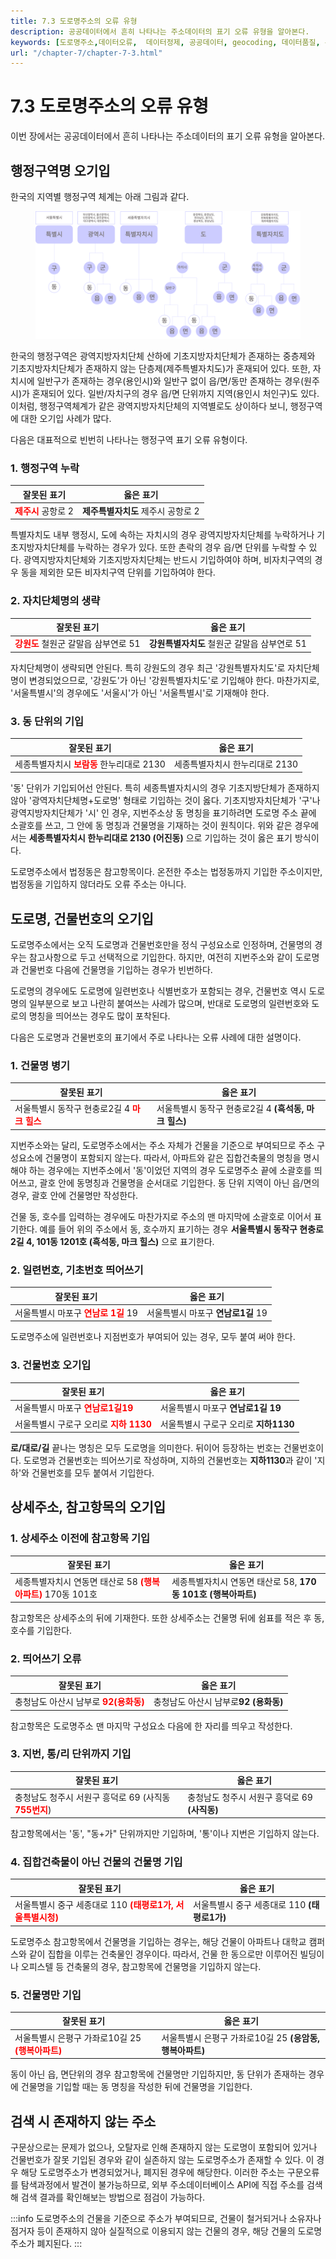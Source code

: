 ```yaml
---
title: 7.3 도로명주소의 오류 유형
description: 공공데이터에서 흔히 나타나는 주소데이터의 표기 오류 유형을 알아본다. 
keywords: [도로명주소,데이터오류,  데이터정제, 공공데이터, geocoding, 데이터품질, 주소오류]
url: "/chapter-7/chapter-7-3.html"
---
```

# 7.3 도로명주소의 오류 유형

이번 장에서는 공공데이터에서 흔히 나타나는 주소데이터의 표기 오류 유형을 알아본다. 

## 행정구역명 오기입

한국의 지역별 행정구역 체계는 아래 그림과 같다. 

<figure class="flex flex-col items-center justify-center">
    <img src="../img/4-3-localmap.png" title="click console">
</figure>

한국의 행정구역은 광역지방자치단체 산하에 기초지방자치단체가 존재하는 중층제와 기초지방자치단체가 존재하지 않는 단층제(제주특별자치도)가 혼재되어 있다. 또한, 자치시에 일반구가 존재하는 경우(용인시)와 일반구 없이 읍/면/동만 존재하는 경우(원주시)가 혼재되어 있다. 일반/자치구의 경우 읍/면 단위까지 지역(용인시 처인구)도 있다. 이처럼, 행정구역체계가 같은 광역지방자치단체의 지역별로도 상이하다 보니, 행정구역에 대한 오기입 사례가 많다. 

다음은 대표적으로 빈번히 나타나는 행정구역 표기 오류 유형이다.

### 1. 행정구역 누락

|잘못된 표기|옳은 표기|
|----------|--------|
|<span style="color:red; font-weight:bold;">제주시</span> 공항로 2| **제주특별자치도** 제주시 공항로 2|


특별자치도 내부 행정시, 도에 속하는 자치시의 경우 광역지방자치단체를 누락하거나 기초지방자치단체를 누락하는 경우가 있다. 또한 촌락의 경우 읍/면 단위를 누락할 수 있다. 광역지방자치단체와 기초지방자치단체는 반드시 기입하여야 하며, 비자치구역의 경우 동을 제외한 모든 비자치구역 단위를 기입하여야 한다.


### 2. 자치단체명의 생략

|잘못된 표기|옳은 표기|
|----------|--------|
|<span style="color:red; font-weight:bold;">강원도</span> 철원군 갈말읍 삼부연로 51| **강원특별자치도** 철원군 갈말읍 삼부연로 51|


자치단체명이 생략되면 안된다. 특히 강원도의 경우 최근 '강원특별자치도'로 자치단체명이 변경되었으므로, '강원도'가 아닌 '강원특별자치도'로 기입해야 한다. 마찬가지로, '서울특별시'의 경우에도 '서울시'가 아닌 '서울특별시'로 기재해야 한다.


### 3. 동 단위의 기입

|잘못된 표기|옳은 표기|
|----------|--------|
|세종특별자치시 <span style="color:red; font-weight:bold;">보람동</span> 한누리대로 2130|세종특별자치시 한누리대로 2130|

'동' 단위가 기입되어선 안된다. 특히 세종특별자치시의 경우 기초지방단체가 존재하지 않아 '광역자치단체명+도로명' 형태로 기입하는 것이 옳다. 기초지방자치단체가 '구'나 광역지방자치단체가 '시' 인 경우, 지번주소상 동 명칭을 표기하려면 도로명 주소 끝에 소괄호를 쓰고, 그 안에 동 명칭과 건물명을 기재하는 것이 원칙이다. 위와 같은 경우에서는 **세종특별자치시 한누리대로 2130 (어진동)** 으로 기입하는 것이 옳은 표기 방식이다.

도로명주소에서 법정동은 참고항목이다. 온전한 주소는 법정동까지 기입한 주소이지만, 법정동을 기입하지 않더라도 오류 주소는 아니다.

## 도로명, 건물번호의 오기입

도로명주소에서는 오직 도로명과 건물번호만을 정식 구성요소로 인정하며, 건물명의 경우는 참고사항으로 두고 선택적으로 기입한다. 하지만, 여전히 지번주소와 같이 도로명과 건물번호 다음에 건물명을 기입하는 경우가 빈번하다.

도로명의 경우에도 도로명에 일련번호나 식별번호가 포함되는 경우, 건물번호 역시 도로명의 일부분으로 보고 나란히 붙여쓰는 사례가 많으며, 반대로 도로명의 일련번호와 도로의 명칭을 띄어쓰는 경우도 많이 포착된다.

다음은 도로명과 건물번호의 표기에서 주로 나타나는 오류 사례에 대한 설명이다.

### 1. 건물명 병기

|잘못된 표기|옳은 표기|
|----------|--------|
|서울특별시 동작구 현충로2길 4 <span style="color:red; font-weight:bold;">마크 힐스</span> |서울특별시 동작구 현충로2길 4 **(흑석동, 마크 힐스)**|

지번주소와는 달리, 도로명주소에서는 주소 자체가 건물을 기준으로 부여되므로 주소 구성요소에 건물명이 포함되지 않는다. 따라서, 아파트와 같은 집합건축물의 명칭을 명시해야 하는 경우에는 지번주소에서 '동'이었던 지역의 경우 도로명주소 끝에 소괄호를 띄어쓰고, 괄호 안에 동명칭과 건물명을 순서대로 기입한다. 동 단위 지역이 아닌 읍/면의 경우, 괄호 안에 건물명만 작성한다. 

건물 동, 호수를 입력하는 경우에도 마찬가지로 주소의 맨 마지막에 소괄호로 이어서 표기한다. 예를 들어 위의 주소에서 동, 호수까지 표기하는 경우 **서울특별시 동작구 현충로2길 4, 101동 1201호 (흑석동, 마크 힐스)** 으로 표기한다.


### 2. 일련번호, 기초번호 띄어쓰기

|잘못된 표기|옳은 표기|
|----------|--------|
|서울특별시 마포구 <span style="color:red; font-weight:bold;">연남로  1길</span> 19|서울특별시 마포구 **연남로1길** 19|

도로명주소에 일련번호나 지점번호가 부여되어 있는 경우, 모두 붙여 써야 한다.


### 3. 건물번호 오기입

|잘못된 표기|옳은 표기|
|----------|--------|
|서울특별시 마포구 <span style="color:red; font-weight:bold;">연남로1길19</span>|서울특별시 마포구 **연남로1길 19** |
|서울특별시 구로구 오리로 <span style="color:red; font-weight:bold;">지하    1130</span> | 서울특별시 구로구 오리로 **지하1130**|


**로/대로/길** 끝나는 명칭은 모두 도로명을 의미한다. 뒤이어 등장하는 번호는 건물번호이다. 도로명과 건물번호는 띄어쓰기로 작성하며, 지하의 건물번호는 **지하1130**과 같이 '지하'와 건물번호를 모두 붙여서 기입한다.


## 상세주소, 참고항목의 오기입

### 1. 상세주소 이전에 참고항목 기입
|잘못된 표기|옳은 표기|
|----------|--------|
|세종특별자치시 연동면 태산로 58 <span style="color:red; font-weight:bold;">(행복아파트)</span> 170동 101호|세종특별자치시 연동면 태산로 58, **170동 101호 (행복아파트)** |

참고항목은 상세주소의 뒤에 기재한다. 또한 상세주소는 건물명 뒤에 쉼표를 적은 후 동, 호수를 기입한다.


### 2. 띄어쓰기 오류
|잘못된 표기|옳은 표기|
|----------|--------|
|충청남도 아산시 남부로 <span style="color:red; font-weight:bold;">92(용화동)</span>|충청남도 아산시 남부로**92  (용화동)** |

참고항목은 도로명주소 맨 마지막 구성요소 다음에 한 자리를 띄우고 작성한다.


### 3. 지번, 통/리 단위까지 기입
|잘못된 표기|옳은 표기|
|----------|--------|
|충청남도 청주시 서원구 흥덕로 69 (사직동<span style="color:red; font-weight:bold;"> 755번지</span>)|충청남도 청주시 서원구 흥덕로 69 **(사직동)** |

참고항목에서는 '동', "동+가" 단위까지만 기입하며, '통'이나 지번은 기입하지 않는다. 

### 4. 집합건축물이 아닌 건물의 건물명 기입
|잘못된 표기|옳은 표기|
|----------|--------|
|서울특별시 중구 세종대로 110 <span style="color:red; font-weight:bold;">(태평로1가, 서울특별시청)</span>|서울특별시 중구 세종대로 110 **(태평로1가)** |

도로명주소 참고항목에서 건물명을 기입하는 경우는, 해당 건물이 아파트나 대학교 캠퍼스와 같이 집합을 이루는 건축물인 경우이다. 따라서, 건물 한 동으로만 이루어진 빌딩이나 오피스텔 등 건축물의 경우, 참고항목에 건물명을 기입하지 않는다. 

### 5. 건물명만 기입
|잘못된 표기|옳은 표기|
|----------|--------|
|서울특별시 은평구 가좌로10길 25 <span style="color:red; font-weight:bold;">(행복아파트)</span>|서울특별시 은평구 가좌로10길 25 **(응암동, 행복아파트)**|

동이 아닌 읍, 면단위의 경우 참고항목에 건물명만 기입하지만, 동 단위가 존재하는 경우에 건물명을 기입할 때는 동 명칭을 작성한 뒤에 건물명을 기입한다.

## 검색 시 존재하지 않는 주소

구문상으로는 문제가 없으나, 오탈자로 인해 존재하지 않는 도로명이 포함되어 있거나 건물번호가 잘못 기입된 경우와 같이 실존하지 않는 도로명주소가 존재할 수 있다. 이 경우 해당 도로명주소가 변경되었거나, 폐지된 경우에 해당한다. 이러한 주소는 구문오류를 탐색과정에서 발견이 불가능하므로, 외부 주소데이터베이스 API에 직접 주소를 검색해 검색 결과를 확인해보는 방법으로 점검이 가능하다. 

:::info
도로명주소의 건물을 기준으로 주소가 부여되므로, 건물이 철거되거나 소유자나 점거자 등이 존재하지 않아 실질적으로 이용되지 않는 건물의 경우, 해당 건물의 도로명주소가 폐지된다.
:::